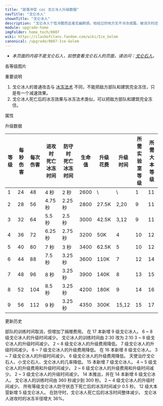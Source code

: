 ```yaml
---
title: "部落冲突 coc 戈仑冰人升级数据"
navTitle: "戈仑冰人"
shownTitle: "戈仑冰人"
description: "戈仑冰人个性冷酷而且毫无幽默感。他经过的地方无不冷冻成霜，被消灭时还会冻住四周的事物。聚会时要是有人跟他说话，戈仑冰人会原地冻住。抵御入侵村庄的敌军时，他的冰冻效果范围比进攻时小，持续时间也更短。"
module: upgrade-home
imgFolder: home_tech/0087
wiki: https://clashofclans.fandom.com/wiki/Ice_Golem
canonical: /upgrade/0087-Ice-Golem
---
```


- *本页面的内容不是戈仑石人，如想查看戈仑石人的页面，请访问：[戈仑石人](/upgrade/0083-Golem)。*

<UnitInfo :folder="$frontmatter.imgFolder" imgSrc="Ice_Golem_info.png" :imgAlt="$frontmatter.navTitle" :description="$frontmatter.description" />

<SmallTitle>各等级图片</SmallTitle>

<Panel>
    <UnitImgGroup :folder="$frontmatter.imgFolder">
        <UnitImg imgTitle="1 - 2 级" imgSrc="Ice_Golem1.png" />
        <UnitImg imgTitle="3 - 4 级" imgSrc="Ice_Golem3.png" />
        <UnitImg imgTitle="5 - 6 级" imgSrc="Ice_Golem5.png" />
        <UnitImg imgTitle="7 级" imgSrc="Ice_Golem7.png" />
        <UnitImg imgTitle="8 级" imgSrc="Ice_Golem8.png" />
        <UnitImg imgTitle="9 级" imgSrc="Ice_Golem9.png" imgHd="Ice_Golem9_hd.png" />
    </UnitImgGroup>
</Panel>

<SmallTitle>重要说明</SmallTitle>

1. 戈仑冰人的普通攻击与 [冰冻法术](/upgrade/0104-Freeze-Spell) 不同，不能把敌方部队和建筑完全冻住，只是有一个减速效果。
2. 戈仑冰人死亡后的冰冻效果与冰冻法术类似，可以把敌方部队和建筑完全冻住。

<SmallTitle>属性</SmallTitle>

<UnitProperties>
    <UnitProperty pKey="部队类型" pValue="地面近战单位" />
    <UnitProperty pKey="攻击偏好" pValue="防御建筑 (偏好类型 1)" :isDefensePreferredTroop="true" />
    <UnitProperty pKey="伤害类型" pValue="单体伤害" />
    <UnitProperty pKey="攻击的目标" pValue="仅地面目标" />
    <UnitProperty pKey="占据人口" pValue="15" />
    <UnitProperty pKey="移动速度" pValue="1.5 格/秒" />
    <UnitProperty pKey="攻击速度" pValue="2 秒/次" />
    <UnitProperty pKey="攻击距离" pValue="1 格" />
    <UnitProperty pKey="攻击减速效果" pValue="50% 移速<br>50% 攻速" />
    <UnitProperty pKey="减速持续时间" pValue="2 秒" />
    <UnitProperty pKey="冰冻半径" pValue="7.5 格 (进攻)<br>5.5 格 (防守)" />
    <UnitProperty pKey="所需暗黑训练营等级" pValue="8" />
    <UnitProperty pKey="所需大本等级" pValue="11" />
    <UnitProperty pKey="训练时间" pValue="无" trainingSystem="2025" />
    <UnitProperty pKey="捐赠费用" pValue="8,8,360,Dark_Elixir" :isDonationCost="true" />
</UnitProperties>

<SmallTitle>升级数据</SmallTitle>

<script setup>
const tableExtraInfo = [
    {
        "column": 6,
        "type": "cost",
        "gpClass": "research",
        "icon": "Dark_Elixir"
    },
    {
        "column": 7,
        "type": "time",
        "gpClass": "research"
    }
];
</script>

<UnitTable :tableExtraInfo="tableExtraInfo">

| 等级 | 每秒伤害| 每次伤害 |进攻时<br>死亡冰冻时间|防守时<br>死亡冰冻时间| 生命值 |升级花费|  升级时间  |所需<br>实验室等级|所需<br>大本等级|
| --- |   ---   |   ----  |        ----         |        ---         |  ---- |  ----  |    ----   |       ----      |      ----     |
|  1  |    24   |    48   |      4    秒        |       2    秒      |  2600 |    \   |      \    |        1        |       11      |
|  2  |    28   |    56   |      4.75 秒        |       2.25 秒      |  2800 |  27.5K |    2,20   |        9        |       11      |
|  3  |    32   |    64   |      5.5  秒        |       2.5  秒      |  3000 |  42.5K |    3,12   |        9        |       11      |
|  4  |    36   |    72   |      6.25 秒        |       2.75 秒      |  3200 |    50K |    4      |       10        |       12      |
|  5  |    40   |    80   |      7    秒        |       3    秒      |  3400 |  62.5K |    5      |       10        |       12      |
|  6  |    44   |    88   |      7.5  秒        |       3.25 秒      |  3600 |   110K |    7      |       12        |       14      |
|  7  |    48   |    96   |      8    秒        |       3.25 秒      |  3900 |   140K |    8      |       13        |       15      |
|  8  |    52   |   104   |      8.5  秒        |       3.25 秒      |  4200 |   180K |    9      |       14        |       16      |
|  9  |    56   |   112   |      9    秒        |       3.25 秒      |  4350 |   300K |   15,12   |       15        |       17      |
</UnitTable>

<SmallTitle>更新历史</SmallTitle>

<Timeline>
    <TimelineItem date="2025/03/27">
        <TimelineRow>部队的训练时间取消，但增加了捐赠费用。</TimelineRow>
    </TimelineItem>
    <TimelineItem date="2025/03/24">
        <TimelineRow>在 17 本新增 9 级戈仑冰人。</TimelineRow>
        <TimelineRow>6 ~ 8 级戈仑冰人的升级时间减少。</TimelineRow>
    </TimelineItem>
    <TimelineItem date="2025/02/10">
        <TimelineRow>戈仑冰人的训练时间由 2:30 改为 2:10</TimelineRow>
    </TimelineItem>
    <TimelineItem date="2024/11/25">
        <TimelineRow>3 ~ 8 级戈仑冰人的升级时间减少。</TimelineRow>
        <TimelineRow>2 ~ 8 级戈仑冰人的升级费用降低。</TimelineRow>
    </TimelineItem>
    <TimelineItem date="2024/06/18">
        <TimelineRow>7 级戈仑冰人的升级时间减少。</TimelineRow>
        <TimelineRow>6 ~ 7 级戈仑冰人的升级费用降低。</TimelineRow>
    </TimelineItem>
    <TimelineItem date="2024/04/17">
        <TimelineRow>在 16 本新增 8 级戈仑冰人。</TimelineRow>
    </TimelineItem>
    <TimelineItem date="2023/12/12">
        <TimelineRow>3 ~ 7 级戈仑冰人的升级时间减少。</TimelineRow>
        <TimelineRow>6 级戈仑冰人的升级费用降低。</TimelineRow>
        <TimelineRow>天使治疗戈仑石人、小戈仑石人、戈仑冰人的几率降低。</TimelineRow>
    </TimelineItem>
    <TimelineItem date="2023/06/12">
        <TimelineRow>15 本新增 7 级戈仑冰人。</TimelineRow>
        <TimelineRow>4 ~ 5 级戈仑冰人的升级费用和升级时间减少。</TimelineRow>
    </TimelineItem>
    <TimelineItem date="2022/10/10">
        <TimelineRow>2 ~ 6 级戈仑冰人的升级费用和升级时间减少。</TimelineRow>
    </TimelineItem>
    <TimelineItem date="2021/12/09">
        <TimelineRow>2 ~ 3 级戈仑冰人的升级时间减少。</TimelineRow>
    </TimelineItem>
    <TimelineItem date="2021/04/12">
        <TimelineRow>14 本推出，并在 14 本新增 6 级戈仑冰人。</TimelineRow>
        <TimelineRow>戈仑冰人的训练时间由 360 秒减少到 300 秒。</TimelineRow>
        <TimelineRow>2 ~ 4 级戈仑冰人的升级时间减少。</TimelineRow>
    </TimelineItem>
    <TimelineItem date="2020/03/30">
        <TimelineRow>所有等级戈仑冰人防守状态下死亡后的冰冻时间减少 0.5 秒。</TimelineRow>
    </TimelineItem>
    <TimelineItem date="2019/04/02">
        <TimelineRow>12 级大本营新增 5 级戈仑冰人。</TimelineRow>
        <TimelineRow>在防守时，戈仑冰人死亡后的冰冻时间整体减少。</TimelineRow>
        <TimelineRow>戈仑冰人进攻时的冰冻半径增大 36%。</TimelineRow>
    </TimelineItem>
    <TimelineItem :historyBottom="true" />
</Timeline>